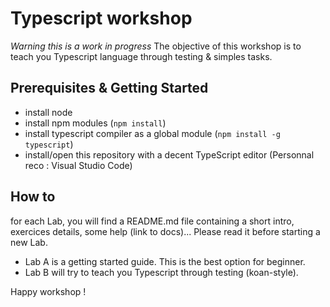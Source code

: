 Typescript workshop
====
_Warning this is a work in progress_
The objective of this workshop is to teach you Typescript language through testing & simples tasks.

Prerequisites & Getting Started
---
- install node
- install npm modules (`npm install`)
- install typescript compiler as a global module (`npm install -g typescript`)
- install/open this repository with a decent TypeScript editor (Personnal reco : Visual Studio Code)

How to
---
for each Lab, you will find a README.md file containing a short intro, exercices details, some help (link to docs)... 
Please read it before starting a new Lab. 
- Lab A is a getting started guide. This is the best option for beginner.  
- Lab B will try to teach you Typescript through testing (koan-style).

Happy workshop !
